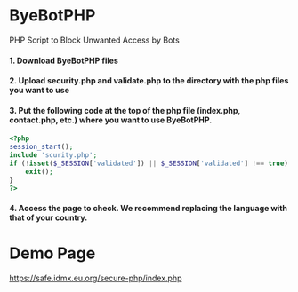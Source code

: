 # ByeBotPHP
PHP Script to Block Unwanted Access by Bots

#### 1. Download ByeBotPHP files
#### 2. Upload security.php and validate.php to the directory with the php files you want to use
#### 3. Put the following code at the top of the php file (index.php, contact.php, etc.) where you want to use ByeBotPHP.

```php
<?php
session_start();
include 'scurity.php';
if (!isset($_SESSION['validated']) || $_SESSION['validated'] !== true) {
    exit();
}
?>
```
#### 4. Access the page to check. We recommend replacing the language with that of your country.

# Demo Page
https://safe.idmx.eu.org/secure-php/index.php
